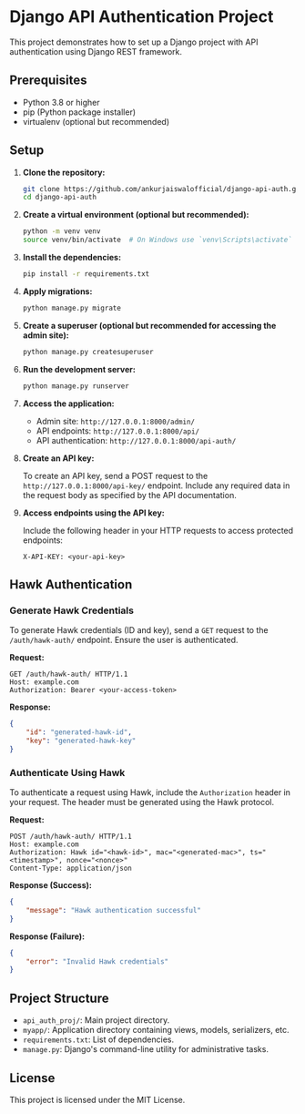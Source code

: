 # Django API Authentication Project

This project demonstrates how to set up a Django project with API authentication using Django REST framework.

## Prerequisites

- Python 3.8 or higher
- pip (Python package installer)
- virtualenv (optional but recommended)

## Setup

1. **Clone the repository:**

    ```bash
    git clone https://github.com/ankurjaiswalofficial/django-api-auth.git
    cd django-api-auth
    ```

2. **Create a virtual environment (optional but recommended):**

    ```bash
    python -m venv venv
    source venv/bin/activate  # On Windows use `venv\Scripts\activate`
    ```

3. **Install the dependencies:**

    ```bash
    pip install -r requirements.txt
    ```

4. **Apply migrations:**

    ```bash
    python manage.py migrate
    ```

5. **Create a superuser (optional but recommended for accessing the admin site):**

    ```bash
    python manage.py createsuperuser
    ```

6. **Run the development server:**

    ```bash
    python manage.py runserver
    ```

7. **Access the application:**

    - Admin site: `http://127.0.0.1:8000/admin/`
    - API endpoints: `http://127.0.0.1:8000/api/`
    - API authentication: `http://127.0.0.1:8000/api-auth/`

8. **Create an API key:**

    To create an API key, send a POST request to the `http://127.0.0.1:8000/api-key/` endpoint. Include any required data in the request body as specified by the API documentation.

9. **Access endpoints using the API key:**

    Include the following header in your HTTP requests to access protected endpoints:

    ```
    X-API-KEY: <your-api-key>
    ```

## Hawk Authentication

### Generate Hawk Credentials

To generate Hawk credentials (ID and key), send a `GET` request to the `/auth/hawk-auth/` endpoint. Ensure the user is authenticated.

**Request:**
```http
GET /auth/hawk-auth/ HTTP/1.1
Host: example.com
Authorization: Bearer <your-access-token>
```

**Response:**
```json
{
    "id": "generated-hawk-id",
    "key": "generated-hawk-key"
}
```

### Authenticate Using Hawk

To authenticate a request using Hawk, include the `Authorization` header in your request. The header must be generated using the Hawk protocol.

**Request:**
```http
POST /auth/hawk-auth/ HTTP/1.1
Host: example.com
Authorization: Hawk id="<hawk-id>", mac="<generated-mac>", ts="<timestamp>", nonce="<nonce>"
Content-Type: application/json
```

**Response (Success):**
```json
{
    "message": "Hawk authentication successful"
}
```

**Response (Failure):**
```json
{
    "error": "Invalid Hawk credentials"
}
```

## Project Structure

- `api_auth_proj/`: Main project directory.
- `myapp/`: Application directory containing views, models, serializers, etc.
- `requirements.txt`: List of dependencies.
- `manage.py`: Django's command-line utility for administrative tasks.

## License

This project is licensed under the MIT License.
